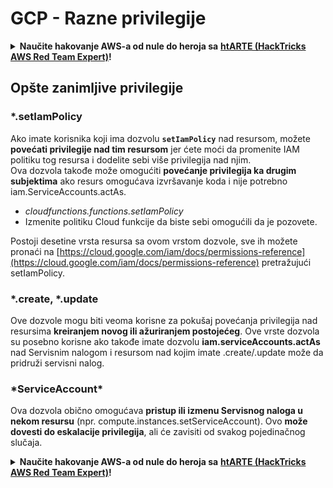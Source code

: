 # GCP - Razne privilegije

<details>

<summary><strong>Naučite hakovanje AWS-a od nule do heroja sa</strong> <a href="https://training.hacktricks.xyz/courses/arte"><strong>htARTE (HackTricks AWS Red Team Expert)</strong></a><strong>!</strong></summary>

Drugi načini podrške HackTricks-u:

* Ako želite da vidite **vašu kompaniju reklamiranu na HackTricks-u** ili **preuzmete HackTricks u PDF formatu** proverite [**SUBSCRIPTION PLANS**](https://github.com/sponsors/carlospolop)!
* Nabavite [**zvanični PEASS & HackTricks swag**](https://peass.creator-spring.com)
* Otkrijte [**The PEASS Family**](https://opensea.io/collection/the-peass-family), našu kolekciju ekskluzivnih [**NFT-ova**](https://opensea.io/collection/the-peass-family)
* **Pridružite se** 💬 [**Discord grupi**](https://discord.gg/hRep4RUj7f) ili [**telegram grupi**](https://t.me/peass) ili **pratite** me na **Twitter-u** 🐦 [**@carlospolopm**](https://twitter.com/carlospolopm)**.**
* **Podelite svoje hakovanje trikove slanjem PR-ova na** [**HackTricks**](https://github.com/carlospolop/hacktricks) i [**HackTricks Cloud**](https://github.com/carlospolop/hacktricks-cloud) github repozitorijume.

</details>

## Opšte zanimljive privilegije

### \*.setIamPolicy

Ako imate korisnika koji ima dozvolu **`setIamPolicy`** nad resursom, možete **povećati privilegije nad tim resursom** jer ćete moći da promenite IAM politiku tog resursa i dodelite sebi više privilegija nad njim.\
Ova dozvola takođe može omogućiti **povećanje privilegija ka drugim subjektima** ako resurs omogućava izvršavanje koda i nije potrebno iam.ServiceAccounts.actAs.

* _cloudfunctions.functions.setIamPolicy_
* Izmenite politiku Cloud funkcije da biste sebi omogućili da je pozovete.

Postoji desetine vrsta resursa sa ovom vrstom dozvole, sve ih možete pronaći na [https://cloud.google.com/iam/docs/permissions-reference](https://cloud.google.com/iam/docs/permissions-reference) pretražujući setIamPolicy.

### \*.create, \*.update

Ove dozvole mogu biti veoma korisne za pokušaj povećanja privilegija nad resursima **kreiranjem novog ili ažuriranjem postojećeg**. Ove vrste dozvola su posebno korisne ako takođe imate dozvolu **iam.serviceAccounts.actAs** nad Servisnim nalogom i resursom nad kojim imate .create/.update može da pridruži servisni nalog.

### \*ServiceAccount\*

Ova dozvola obično omogućava **pristup ili izmenu Servisnog naloga u nekom resursu** (npr. compute.instances.setServiceAccount). Ovo **može dovesti do eskalacije privilegija**, ali će zavisiti od svakog pojedinačnog slučaja.



<details>

<summary><strong>Naučite hakovanje AWS-a od nule do heroja sa</strong> <a href="https://training.hacktricks.xyz/courses/arte"><strong>htARTE (HackTricks AWS Red Team Expert)</strong></a><strong>!</strong></summary>

Drugi načini podrške HackTricks-u:

* Ako želite da vidite **vašu kompaniju reklamiranu na HackTricks-u** ili **preuzmete HackTricks u PDF formatu** proverite [**SUBSCRIPTION PLANS**](https://github.com/sponsors/carlospolop)!
* Nabavite [**zvanični PEASS & HackTricks swag**](https://peass.creator-spring.com)
* Otkrijte [**The PEASS Family**](https://opensea.io/collection/the-peass-family), našu kolekciju ekskluzivnih [**NFT-ova**](https://opensea.io/collection/the-peass-family)
* **Pridružite se** 💬 [**Discord grupi**](https://discord.gg/hRep4RUj7f) ili [**telegram grupi**](https://t.me/peass) ili **pratite** me na **Twitter-u** 🐦 [**@carlospolopm**](https://twitter.com/carlospolopm)**.**
* **Podelite svoje hakovanje trikove slanjem PR-ova na** [**HackTricks**](https://github.com/carlospolop/hacktricks) i [**HackTricks Cloud**](https://github.com/carlospolop/hacktricks-cloud) github repozitorijume.

</details>
